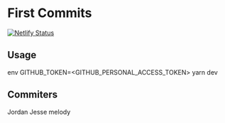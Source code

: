 # First Commits

[![Netlify Status](https://api.netlify.com/api/v1/badges/24cf866c-2998-41c1-95f5-7f527d8f4157/deploy-status)](https://app.netlify.com/sites/competent-ritchie-60cd06/deploys)

## Usage
env GITHUB_TOKEN=<GITHUB_PERSONAL_ACCESS_TOKEN> yarn dev

## Commiters
Jordan
Jesse
melody
